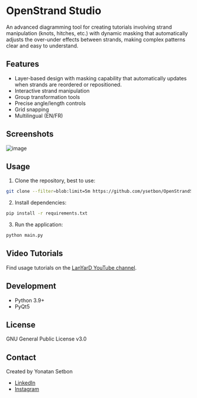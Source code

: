# OpenStrand Studio

An advanced diagramming tool for creating tutorials involving strand manipulation (knots, hitches, etc.)
with dynamic masking that automatically adjusts the over-under effects between strands, 
making complex patterns clear and easy to understand.


## Features

- Layer-based design with masking capability that automatically updates when strands are reordered or repositioned.
- Interactive strand manipulation 
- Group transformation tools
- Precise angle/length controls
- Grid snapping
- Multilingual (EN/FR)

## Screenshots

![image](https://github.com/user-attachments/assets/ee0749e1-2ad0-4ea2-b9d9-5e2892b1dcd7)


## Usage

1. Clone the repository, best to use:
```bash
git clone --filter=blob:limit=5m https://github.com/ysetbon/OpenStrandStudio <your-desired-folder>
```

2. Install dependencies:
```bash
pip install -r requirements.txt
```

3. Run the application:
```bash
python main.py
```

## Video Tutorials

Find usage tutorials on the [LanYarD YouTube channel](https://www.youtube.com/@1anya7d).

## Development

- Python 3.9+
- PyQt5

## License

GNU General Public License v3.0

## Contact

Created by Yonatan Setbon
- [LinkedIn](https://www.linkedin.com/in/yonatan-setbon-4a980986/)
- [Instagram](https://www.instagram.com/ysetbon/)
